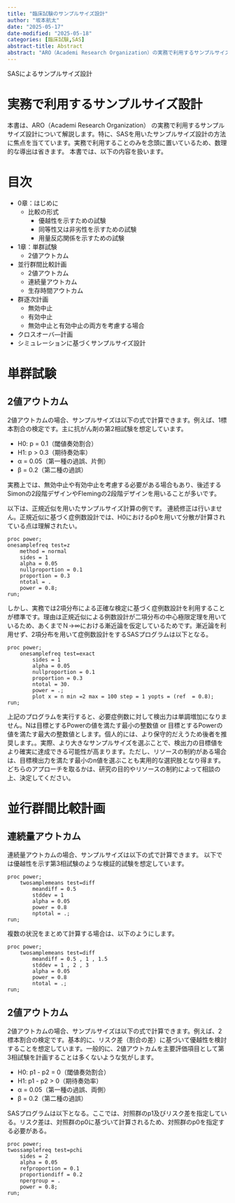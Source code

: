 ```yaml
---
title: "臨床試験のサンプルサイズ設計"
author: "坂本航太"
date: "2025-05-17"
date-modified: "2025-05-18"
categories: [臨床試験,SAS]
abstract-title: Abstract
abstract: "ARO（Academi Research Organization）の実務で利用するサンプルサイズ設計について解説します。"
---
```


SASによるサンプルサイズ設計

# 実務で利用するサンプルサイズ設計

本書は、ARO（Academi Research Organization）
の実務で利用するサンプルサイズ設計について解説します。特に、SASを用いたサンプルサイズ設計の方法に焦点を当てています。実務で利用することのみを念頭に置いているため、数理的な導出は省きます。
本書では、以下の内容を扱います。

# 目次
- 0章：はじめに
  - 比較の形式
    - 優越性を示すための試験
    - 同等性又は非劣性を示すための試験
    - 用量反応関係を示すための試験
- 1章：単群試験
  - 2値アウトカム
- 並行群間比較計画
  - 2値アウトカム
  - 連続量アウトカム
  - 生存時間アウトカム
- 群逐次計画
  - 無効中止
  - 有効中止
  - 無効中止と有効中止の両方を考慮する場合
- クロスオーバ―計画
-  シミュレーションに基づくサンプルサイズ設計

# 単群試験

## 2値アウトカム

2値アウトカムの場合、サンプルサイズは以下の式で計算できます。例えば、1標本割合の検定です。主に抗がん剤の第2相試験を想定しています。

- H0: p = 0.1（閾値奏効割合）
- H1: p > 0.3（期待奏効率）
- α = 0.05（第一種の過誤、片側）
- β = 0.2（第二種の過誤）

実務上では、無効中止や有効中止を考慮する必要がある場合もあり、後述するSimonの2段階デザインやFlemingの2段階デザインを用いることが多いです。

以下は、正規近似を用いたサンプルサイズ計算の例です。
連続修正は行いません。正規近似に基づく症例数設計では、H0におけるp0を用いて分散が計算されている点は理解されたい。
```sas
proc power;
onesamplefreq test=z
    method = normal
    sides = 1
    alpha = 0.05
    nullproportion = 0.1
    proportion = 0.3
    ntotal = .
    power = 0.8;
run;
```

しかし、実務では2項分布による正確な検定に基づく症例数設計を利用することが標準です。理由は正規近似による例数設計が二項分布の中心極限定理を用いているため、あくまでＮ→∞における漸近論を仮定しているためです。漸近論を利用せず、2項分布を用いて症例数設計をするSASプログラムは以下となる。

```sas
proc power;
    onesamplefreq test=exact
        sides = 1
        alpha = 0.05
        nullproportion = 0.1
        proportion = 0.3
        ntotal = 30.
        power = .;
        plot x = n min =2 max = 100 step = 1 yopts = (ref  = 0.8);
run;
```
上記のプログラムを実行すると、必要症例数に対して検出力は単調増加になりません。Nは目標とするPowerの値を満たす最小の整数値 or 目標とするPowerの値を満たす最大の整数値とします。個人的には、より保守的だえうため後者を推奨します。。実際、より大きなサンプルサイズを選ぶことで、検出力の目標値をより確実に達成できる可能性が高まります。ただし、リソースの制約がある場合は、目標検出力を満たす最小のn値を選ぶことも実用的な選択肢となり得ます。どちらのアプローチを取るかは、研究の目的やリソースの制約によって相談の上、決定してください。






# 並行群間比較計画

## 連続量アウトカム
連続量アウトカムの場合、サンプルサイズは以下の式で計算できます。
以下では優越性を示す第3相試験のような検証的試験を想定しています。

```sas
proc power;
    twosamplemeans test=diff
        meandiff = 0.5
        stddev = 1
        alpha = 0.05
        power = 0.8
        nptotal = .;
run;
```

複数の状況をまとめて計算する場合は、以下のようにします。

```sas
proc power;
    twosamplemeans test=diff
        meandiff = 0.5 , 1 , 1.5
        stddev = 1 , 2 , 3
        alpha = 0.05
        power = 0.8
        ntotal = .;
run;
```

## 2値アウトカム

2値アウトカムの場合、サンプルサイズは以下の式で計算できます。例えば、2標本割合の検定です。基本的に、リスク差（割合の差）に基づいて優越性を検討することを想定しています。一般的に、2値アウトカムを主要評価項目として第3相試験を計画することは多くないような気がします。

- H0: p1 - p2 = 0（閾値奏効割合）
- H1: p1 - p2 > 0（期待奏効率）
- α = 0.05（第一種の過誤、両側）
- β = 0.2（第二種の過誤）


SASプログラムは以下となる。ここでは、対照群のp1及びリスク差を指定している。リスク差は、対照群のp0に基づいて計算されるため、対照群のp0を指定する必要がある。

```sas
proc power;
twossamplefreq test=pchi
    sides = 2
    alpha = 0.05
    refproportion = 0.1
    proportiondiff = 0.2
    npergroup = .
    power = 0.8;
run;
```